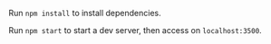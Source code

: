 Run `npm install` to install dependencies.

Run `npm start` to start a dev server, then access on `localhost:3500`.

